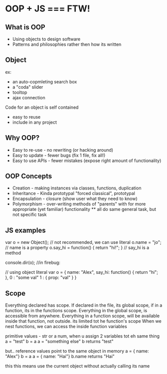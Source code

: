 # OOP + JS === FTW!
## What is OOP
* Using objects to design software
* Patterns and philosophies rather then how its written
## Object
ex:
* an auto-copmleting search box
* a "coda" slider
* tooltop
* ajax connection

Code for an object is self contained
* easy to reuse
* include in any project

## Why OOP?
* Easy to re-use - no rewriting (or hacking around)
* Easy to update - fewer bugs (fix 1 file, fix all!)
* Easy to use APIs - fewer mistakes (expose right amount of functionality)

## OOP Concepts
* Creation - making instances via classes, functions, duplication
* Inheritance - Kinda prototypal "forced classical", prototypal
* Encapsulation - closure (show user what they need to know)
* Polymorphism - over-writing methods of "parents" with for more appropriate (yet familiar) functionality
** all do same general task, but not specific task

## JS examples

var o = new Object(); // not recommended, we can use literal
o.name = "jo"; // name is a property
o.say_hi = function() { return "hi!"; } // say_hi is a method

console.dir(o); //in firebug:

// using object literal
var o = {
  name: "Alex",
  say_hi:  function() {
    return "hi";
  },
  0 : "some val"
  1 : {
    prop: "val"
  }
}

## Scope
Everything declared has scope. If declared in the file, its global scope, if in a function, its in the functions scope.
Everything in the global scope, is accessible from anywhere.
Everything in a function scope, will be available inside that function, not outside. its limited tot he function's scope
When we nest functions, we can access the inside function variables

primitive values - str or a num, when u assign 2 variables tot eh same thing
a = "test"
b = a
a = "something else"
b returns "test"

but.. reference values point to the same object in memory
a = { name: "Alex"}
b = a
a = { name: "Hai"}
b.name returns "Hai"

this
this means use the current object without actually calling its name
